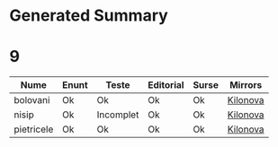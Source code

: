 # Generated Summary

# 9

| Nume | Enunt | Teste | Editorial | Surse | Mirrors |
| ---- | ----- | ----- | --------- | ----- | ------- |
| bolovani | Ok | Ok | Ok | Ok | [Kilonova](https://kilonova.ro/problems/539) |
| nisip | Ok | Incomplet | Ok | Ok | [Kilonova](https://kilonova.ro/problems/540) |
| pietricele | Ok | Ok | Ok | Ok | [Kilonova](https://kilonova.ro/problems/538) |
